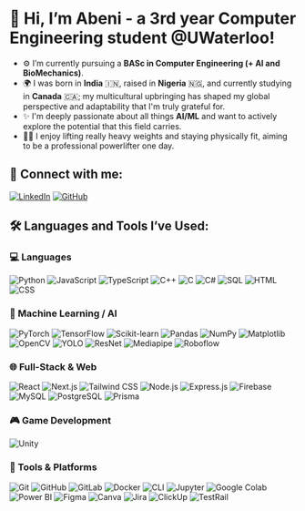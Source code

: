 # 👋 Hi, I’m Abeni - a 3rd year Computer Engineering student @UWaterloo!

- ⚙️ I’m currently pursuing a **BASc in Computer Engineering (+ AI and BioMechanics)**.
- 🌍 I was born in **India** 🇮🇳, raised in **Nigeria** 🇳🇬, and currently studying in **Canada** 🇨🇦; my multicultural upbringing has shaped my global perspective and adaptability that 
      I'm truly grateful for.
- ✨ I'm deeply passionate about all things **AI/ML** and want to actively explore the potential that this field carries. 
- 🏋️‍♂️ I enjoy lifting really heavy weights and staying physically fit, aiming to be a professional powerlifter one day. 

## 📌 Connect with me:
[![LinkedIn](https://img.shields.io/badge/LinkedIn-blue?style=for-the-badge&logo=linkedin)](https://www.linkedin.com/in/abeni-datta-363282275) [![GitHub](https://img.shields.io/badge/GitHub-black?style=for-the-badge&logo=github)](https://github.com/AbeniDatta)

## 🛠️ Languages and Tools I’ve Used:

### 💻 Languages
![Python](https://img.shields.io/badge/Python-blue?style=for-the-badge&logo=python)
![JavaScript](https://img.shields.io/badge/JavaScript-yellow?style=for-the-badge&logo=javascript)
![TypeScript](https://img.shields.io/badge/TypeScript-blue?style=for-the-badge&logo=typescript)
![C++](https://img.shields.io/badge/C++-blue?style=for-the-badge&logo=cplusplus)
![C](https://img.shields.io/badge/C-lightgrey?style=for-the-badge&logo=c)
![C#](https://img.shields.io/badge/C%23-purple?style=for-the-badge&logo=csharp)
![SQL](https://img.shields.io/badge/SQL-lightblue?style=for-the-badge&logo=postgresql)
![HTML](https://img.shields.io/badge/HTML-orange?style=for-the-badge&logo=html5)
![CSS](https://img.shields.io/badge/CSS-blue?style=for-the-badge&logo=css3)

### 🤖 Machine Learning / AI
![PyTorch](https://img.shields.io/badge/PyTorch-red?style=for-the-badge&logo=pytorch)
![TensorFlow](https://img.shields.io/badge/TensorFlow-orange?style=for-the-badge&logo=tensorflow)
![Scikit-learn](https://img.shields.io/badge/Scikit--Learn-orange?style=for-the-badge&logo=scikitlearn)
![Pandas](https://img.shields.io/badge/Pandas-lightblue?style=for-the-badge&logo=pandas)
![NumPy](https://img.shields.io/badge/NumPy-blue?style=for-the-badge&logo=numpy)
![Matplotlib](https://img.shields.io/badge/Matplotlib-green?style=for-the-badge&logo=matplotlib)
![OpenCV](https://img.shields.io/badge/OpenCV-white?style=for-the-badge&logo=opencv)
![YOLO](https://img.shields.io/badge/YOLOv4-blueviolet?style=for-the-badge&logo=yolo)
![ResNet](https://img.shields.io/badge/ResNet--18-darkblue?style=for-the-badge)
![Mediapipe](https://img.shields.io/badge/Mediapipe-orange?style=for-the-badge)
![Roboflow](https://img.shields.io/badge/Roboflow-black?style=for-the-badge)

### 🌐 Full-Stack & Web
![React](https://img.shields.io/badge/React-black?style=for-the-badge&logo=react)
![Next.js](https://img.shields.io/badge/Next.js-black?style=for-the-badge&logo=nextdotjs)
![Tailwind CSS](https://img.shields.io/badge/Tailwind_CSS-38B2AC?style=for-the-badge&logo=tailwind-css)
![Node.js](https://img.shields.io/badge/Node.js-green?style=for-the-badge&logo=nodedotjs)
![Express.js](https://img.shields.io/badge/Express.js-grey?style=for-the-badge&logo=express)
![Firebase](https://img.shields.io/badge/Firebase_Auth-yellow?style=for-the-badge&logo=firebase)
![MySQL](https://img.shields.io/badge/MySQL-blue?style=for-the-badge&logo=mysql)
![PostgreSQL](https://img.shields.io/badge/PostgreSQL-blue?style=for-the-badge&logo=postgresql)
![Prisma](https://img.shields.io/badge/Prisma-2D3748?style=for-the-badge&logo=prisma)

### 🎮 Game Development
![Unity](https://img.shields.io/badge/Unity-black?style=for-the-badge&logo=unity)

### 🧰 Tools & Platforms
![Git](https://img.shields.io/badge/Git-orange?style=for-the-badge&logo=git)
![GitHub](https://img.shields.io/badge/GitHub-black?style=for-the-badge&logo=github)
![GitLab](https://img.shields.io/badge/GitLab-orange?style=for-the-badge&logo=gitlab)
![Docker](https://img.shields.io/badge/Docker-blue?style=for-the-badge&logo=docker)
![CLI](https://img.shields.io/badge/CLI-181717?style=for-the-badge&logo=gnubash)
![Jupyter](https://img.shields.io/badge/Jupyter-orange?style=for-the-badge&logo=jupyter)
![Google Colab](https://img.shields.io/badge/Colab-F9AB00?style=for-the-badge&logo=googlecolab)
![Power BI](https://img.shields.io/badge/Power%20BI-yellow?style=for-the-badge&logo=powerbi)
![Figma](https://img.shields.io/badge/Figma-red?style=for-the-badge&logo=figma)
![Canva](https://img.shields.io/badge/Canva-blue?style=for-the-badge&logo=canva)
![Jira](https://img.shields.io/badge/Jira-blue?style=for-the-badge&logo=jira)
![ClickUp](https://img.shields.io/badge/ClickUp-purple?style=for-the-badge&logo=clickup)
![TestRail](https://img.shields.io/badge/TestRail-lightblue?style=for-the-badge&logo=testrail)

